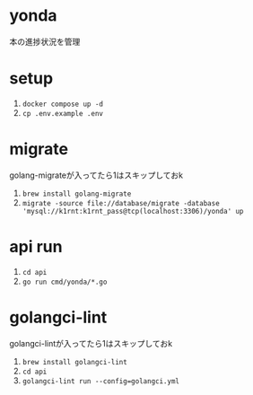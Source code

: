 # yonda
本の進捗状況を管理

# setup
1. `docker compose up -d`
2. `cp .env.example .env`

# migrate
golang-migrateが入ってたら1はスキップしておk
1. `brew install golang-migrate`
2. `migrate -source file://database/migrate -database 'mysql://k1rnt:k1rnt_pass@tcp(localhost:3306)/yonda' up`

# api run
1. `cd api`
2. `go run cmd/yonda/*.go`

# golangci-lint
golangci-lintが入ってたら1はスキップしておk  
1. `brew install golangci-lint`
2. `cd api`
3. `golangci-lint run --config=golangci.yml`
